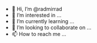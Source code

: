 - 👋 Hi, I’m @radmirrad
- 👀 I’m interested in ...
- 🌱 I’m currently learning ...
- 💞️ I’m looking to collaborate on ...
- 📫 How to reach me ...

<!---
radmirrad/radmirrad is a ✨ special ✨ repository because its `README.md` (this file) appears on your GitHub profile.
You can click the Preview link to take a look at your changes.
--->
